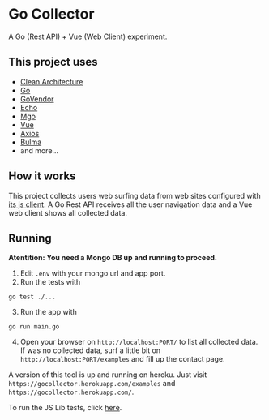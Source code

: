 # Go Collector

A Go (Rest API) + Vue (Web Client) experiment.

## This project uses
- [Clean Architecture](https://8thlight.com/blog/uncle-bob/2012/08/13/the-clean-architecture.html)
- [Go](https://golang.org/)
- [GoVendor](https://github.com/kardianos/govendor)
- [Echo](https://echo.labstack.com/)
- [Mgo](https://labix.org/mgo)
- [Vue](https://vuejs.org/)
- [Axios](https://github.com/axios/axios)
- [Bulma](https://bulma.io/)
- and more...

## How it works

This project collects users web surfing data from web sites configured with [its js client](https://github.com/gesiel/gocollector/tree/master/jsclient). A Go Rest API receives all the user navigation data and a Vue web client shows all collected data.

## Running

**Atentition: You need a Mongo DB up and running to proceed.**

1. Edit `.env` with your mongo url and app port. 
2. Run the tests with 
```
go test ./...
```
3. Run the app with
``` 
go run main.go
```
4. Open your browser on `http://localhost:PORT/` to list all collected data. If was no collected data, surf a little bit on `http://localhost:PORT/examples` and fill up the contact page.

A version of this tool is up and running on heroku. Just visit `https://gocollector.herokuapp.com/examples` and `https://gocollector.herokuapp.com/`.

To run the JS Lib tests, click [here](https://github.com/gesiel/gocollector/tree/master/jsclient).